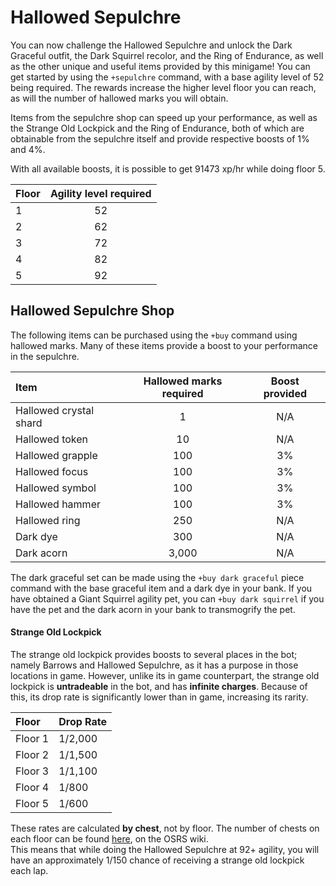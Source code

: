 # Hallowed Sepulchre

You can now challenge the Hallowed Sepulchre and unlock the Dark Graceful outfit, the Dark Squirrel recolor, and the Ring of Endurance, as well as the other unique and useful items provided by this minigame! You can get started by using the `+sepulchre` command, with a base agility level of 52 being required. The rewards increase the higher level floor you can reach, as will the number of hallowed marks you will obtain.

Items from the sepulchre shop can speed up your performance, as well as the Strange Old Lockpick and the Ring of Endurance, both of which are obtainable from the sepulchre itself and provide respective boosts of 1% and 4%.

With all available boosts, it is possible to get 91473 xp/hr while doing floor 5.

| **Floor** | **Agility level required** |
| :--- | :---: |
| 1 | 52 |
| 2 | 62 |
| 3 | 72 |
| 4 | 82 |
| 5 | 92 |

## **Hallowed Sepulchre Shop**

The following items can be purchased using the `+buy` command using hallowed marks. Many of these items provide a boost to your performance in the sepulchre.

| **Item** | **Hallowed marks required** | **Boost provided** |
| :--- | :---: | :---: |
| Hallowed crystal shard | 1 | N/A |
| Hallowed token | 10 | N/A |
| Hallowed grapple | 100 | 3% |
| Hallowed focus | 100 | 3% |
| Hallowed symbol | 100 | 3% |
| Hallowed hammer | 100 | 3% |
| Hallowed ring | 250 | N/A |
| Dark dye | 300 | N/A |
| Dark acorn | 3,000 | N/A |

The dark graceful set can be made using the `+buy dark graceful` piece command with the base graceful item and a dark dye in your bank. If you have obtained a Giant Squirrel agility pet, you can `+buy dark squirrel` if you have the pet and the dark acorn in your bank to transmogrify the pet.

#### Strange Old Lockpick

The strange old lockpick provides boosts to several places in the bot; namely Barrows and Hallowed Sepulchre, as it has a purpose in those locations in game. However, unlike its in game counterpart, the strange old lockpick is **untradeable** in the bot, and has **infinite charges**. Because of this, its drop rate is significantly lower than in game, increasing its rarity.

| Floor | Drop Rate |
| :--- | :--- |
| Floor 1 | 1/2,000 |
| Floor 2 | 1/1,500 |
| Floor 3 | 1/1,100 |
| Floor 4 | 1/800 |
| Floor 5 | 1/600 |

These rates are calculated **by chest**, not by floor. The number of chests on each floor can be found [here](https://oldschool.runescape.wiki/w/Coffin_%28Hallowed_Sepulchre%29#Locations), on the OSRS wiki.  
This means that while doing the Hallowed Sepulchre at 92+ agility, you will have an approximately 1/150 chance of receiving a strange old lockpick each lap.

